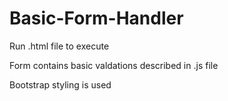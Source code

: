 # Basic-Form-Handler

Run .html file to execute

Form contains basic valdations described in .js file

Bootstrap styling is used
